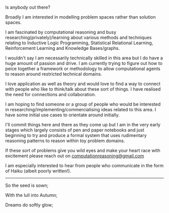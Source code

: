 Is anybody out there?

Broadly I am interested in modelling problem spaces rather than solution spaces.

I am fascinated by computational reasoning and busy researching(privately)/learning about various methods and techniques relating to Inductive Logic Programming,
Statistical Relational Learning, Reinforcement Learning and Knowledge Bases/graphs. 

I wouldn't say I am necessarily technically skilled in this area but I do have a huge amount of passion and drive. I am currently trying to figure out how
to peice together a framework or methodology to allow computational agents to reason around restricted technical domains.

I love application as well as theory and would love to find a way to 
connect with people who like to think/talk about these sort of things. I have realised the need for connections and collaboration. 

I am hoping to find someone or a group of people who would be interested in researching/implementing/commercialising ideas related to this area. I have some 
initial use cases to orientate around initially. 

I'll commit things here and there as they come up but I am in the very early stages which largely consists of pen and paper notebooks and just beginning to try and 
produce a formal system that uses rudimentary reasoning patterns to reason within toy problem domains.

If these sort of problems give you wild eyes and make your heart race with excitement please reach out on 
computationreasoning@gmail.com

I am especially interested to hear from people who communicate in the form of Haiku (albeit poorly written!).

---------

So the seed is sown;

With the lull into Autumn;

Dreams do softly glow;

